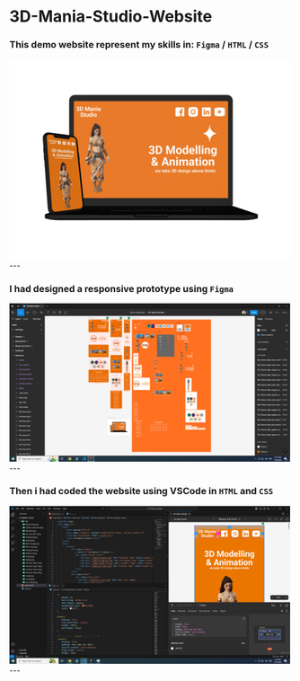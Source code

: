 # 3D-Mania-Studio-Website

### This demo website represent my skills in: `Figma` / `HTML` / `CSS`
<img src="https://github.com/malekalbawaih/3D-Mania-Studio-Website/blob/main/thumbnails/3D%20Mania%20Studio%20thumbnail.png" alt="thumbnail" width="500px" />
---

### I had designed a responsive prototype using `Figma`
<img src="https://github.com/malekalbawaih/3D-Mania-Studio-Website/blob/main/thumbnails/3D%20Mania%20Studio%20Figma.png" alt="Figma thumbnail" width="500px" />
---

### Then i had coded the website using VSCode in `HTML` and `CSS`
<img src="https://github.com/malekalbawaih/3D-Mania-Studio-Website/blob/main/thumbnails/3D%20Mania%20Studio%20VSCode.png" alt="VSCode thumbnail" width="500px" />
---
